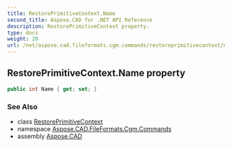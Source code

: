 ```yaml
---
title: RestorePrimitiveContext.Name
second_title: Aspose.CAD for .NET API Reference
description: RestorePrimitiveContext property. 
type: docs
weight: 20
url: /net/aspose.cad.fileformats.cgm.commands/restoreprimitivecontext/name/
---
```

## RestorePrimitiveContext.Name property

```csharp
public int Name { get; set; }
```

### See Also

* class [RestorePrimitiveContext](../)
* namespace [Aspose.CAD.FileFormats.Cgm.Commands](../../restoreprimitivecontext/)
* assembly [Aspose.CAD](../../../)


